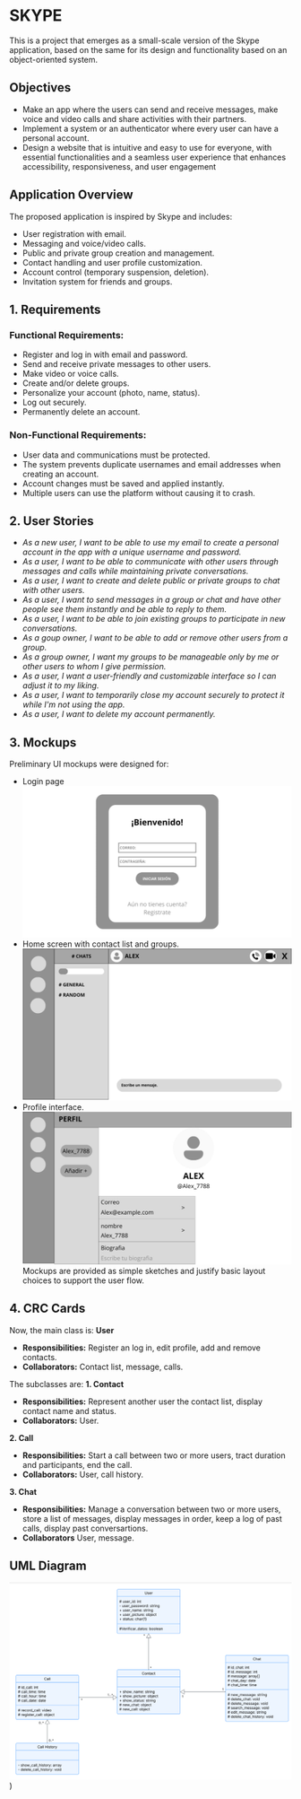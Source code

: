 # SKYPE

This is a project that emerges as a small-scale version of the Skype application, based on the same for its design and functionality based on an object-oriented system.

## Objectives

- Make an app where the users can send and receive messages, make voice and video calls and share activities with their partners.
- Implement a system or an authenticator where every user can have a personal account.
- Design a website that is intuitive and easy to use for everyone, with essential functionalities and a seamless user experience that enhances accessibility, responsiveness, and user engagement

## Application Overview

The proposed application is inspired by Skype and includes:
- User registration with email.
- Messaging and voice/video calls.
- Public and private group creation and management.
- Contact handling and user profile customization.
- Account control (temporary suspension, deletion).
- Invitation system for friends and groups.

## 1. Requirements

### Functional Requirements:

- Register and log in with email and password.
- Send and receive private messages to other users.
- Make video or voice calls.
- Create and/or delete groups.
- Personalize your account (photo, name, status).
- Log out securely.
- Permanently delete an account.

### Non-Functional Requirements:

- User data and communications must be protected.
- The system prevents duplicate usernames and email addresses when creating an account.
- Account changes must be saved and applied instantly.
- Multiple users can use the platform without causing it to crash.

## 2. User Stories

- *As a new user, I want to be able to use my email to create a personal account in the app with a unique username and password.*
- *As a user, I want to be able to communicate with other users through messages and calls while maintaining private conversations.*
- *As a user, I want to create and delete public or private groups to chat with other users.*
- *As a user, I want to send messages in a group or chat and have other people see them instantly and be able to reply to them.*
- *As a user, I want to be able to join existing groups to participate in new conversations.*
- *As a goup owner, I want to be able to add or remove other users from a group.*
- *As a group owner, I want my groups to be manageable only by me or other users to whom I give permission.*
- *As a user, I want a user-friendly and customizable interface so I can adjust it to my liking.*
- *As a user, I want to temporarily close my account securely to protect it while I'm not using the app.*
- *As a user, I want to delete my account permanently.*

## 3. Mockups

Preliminary UI mockups were designed for:
- Login page
![Login Mockup](https://raw.githubusercontent.com/ValU020/Java-Project/main/Mock-Ups/Mockup1.jpg)
- Home screen with contact list and groups.
  ![Main Page Mockup](https://raw.githubusercontent.com/ValU020/Java-Project/main/Mock-Ups/Mockup2.jpg)
- Profile interface.
![Profile Mockup](https://raw.githubusercontent.com/ValU020/Java-Project/main/Mock-Ups/Mockup3.jpg)
Mockups are provided as simple sketches and justify basic layout choices to support the user flow.

## 4. CRC Cards

Now, the main class is:
**User**
- **Responsibilities:** Register an log in, edit profile, add and remove contacts.
- **Collaborators:** Contact list, message, calls.

The subclasses are:
**1. Contact**
- **Responsibilities:** Represent another user the contact list, display contact name and status.
- **Collaborators:** User.
  
**2. Call**
- **Responsibilities:** Start a call between two or more users, tract duration and participants, end the call.
- **Collaborators:** User, call history.
  
**3. Chat**
- **Responsibilities:** Manage a conversation between two or more users, store a list of messages, display messages in order,  keep a log of past calls, display past conversartions.
- **Collaborators** User, message.

## UML Diagram
![UML Diagram](https://github.com/ValU020/Java-Project/blob/main/Workshop2/UML.png))
